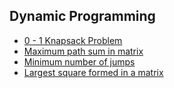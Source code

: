 ## Dynamic Programming

- [0 - 1 Knapsack Problem](https://practice.geeksforgeeks.org/problems/0-1-knapsack-problem0945/1#)
- [Maximum path sum in matrix](https://practice.geeksforgeeks.org/problems/path-in-matrix3805/1#)
- [Minimum number of jumps](https://practice.geeksforgeeks.org/problems/minimum-number-of-jumps-1587115620/1#)
- [Largest square formed in a matrix](https://practice.geeksforgeeks.org/problems/largest-square-formed-in-a-matrix0806/1#)